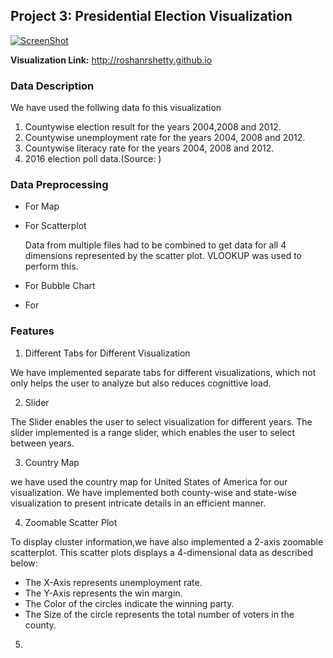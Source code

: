 ## Project 3: Presidential Election Visualization
[![ScreenShot](http://roshanrshetty.github.io/Project1/Project1.PNG)](http://roshanrshetty.github.io/Project1/Project1.mp4)

**Visualization Link:** http://roshanrshetty.github.io

### Data Description

We have used the follwing data fo this visualization
  1. Countywise election result for the years 2004,2008 and 2012.
  2. Countywise unemployment rate for the years 2004, 2008 and 2012.
  3. Countywise literacy rate for the years 2004, 2008 and 2012.
  4. 2016 election poll data.(Source: )
  

### Data Preprocessing

- For Map

- For Scatterplot

    Data from multiple files had to be combined to get data for all 4 dimensions represented by the scatter plot. VLOOKUP was used to perform this.

- For Bubble Chart

- For 


### Features

1. Different Tabs for Different Visualization

We have implemented separate tabs for different visualizations, which not only helps the user to analyze but also reduces cognittive load.

2. Slider

The Slider enables the user to select visualization for different years. The slider implemented is a range slider, which enables the user to select between years.


3. Country Map

we have used the country map for United States of America for our visualization. We have implemented both county-wise and state-wise visualization to present intricate details in an efficient manner.

4. Zoomable Scatter Plot

To display cluster information,we have also implemented a 2-axis zoomable scatterplot. This scatter plots displays a 4-dimensional data as described below:

  - The X-Axis represents unemployment rate.
  - The Y-Axis represents the win margin.
  - The Color of the circles indicate the winning party.
  - The Size of the circle represents the total number of voters in the county.

5. 
    
